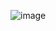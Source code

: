 ![image](https://github.com/oleksandrblazhko/ai201-arestov/assets/79751986/6ae63629-33b2-4813-8919-1d9fd4055ff7)
